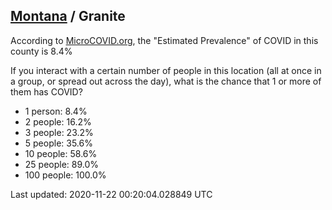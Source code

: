 
## [Montana](/united-states/montana) / Granite

According to [MicroCOVID.org](http://microcovid.org),
the "Estimated Prevalence" of COVID in this county is 8.4%

If you interact with a certain number of people in this location
(all at once in a group, or spread out across the day), what is the chance that
1 or more of them has COVID?

- 1 person: 8.4%
- 2 people: 16.2%
- 3 people: 23.2%
- 5 people: 35.6%
- 10 people: 58.6%
- 25 people: 89.0%
- 100 people: 100.0%

Last updated: 2020-11-22 00:20:04.028849 UTC

